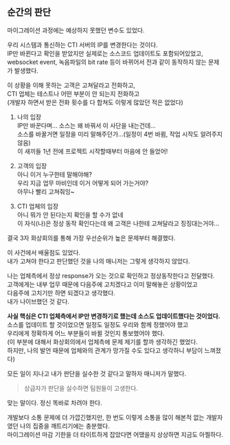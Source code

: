 ## 순간의 판단

마이그레이션 과정에는 예상하지 못했던 변수도 있었다.<br>

우리 시스템과 통신하는 CTI 서버의 IP를 변경한다는 것이다.<br>
IP만 바뀐다고 확인을 받았지만 실제로는 소스코드 업데이트도 포함되어있었고,<br>
websocket event, 녹음파일의 bit rate 등이 바뀌어서 전과 같이 동작하지 않는 문제가 발생했다.<br>

이 상황을 이해 못하는 고객은 고쳐달라고 전화하고,<br>
CTI 업체는 테스트나 어떤 부분이 안 되는지 전화하고<br>
(개발자 하면서 받은 전화 횟수를 다 합쳐도 이렇게 많았던 적은 없었다)

1. 나의 입장<br>
   IP만 바꾼다며... 소스는 왜 바꿔서 이 사단을 내는건데...<br>
   소스를 바꿀거면 일정을 미리 말해주던가...(일정이 4번 바뀜, 작업 시작도 알려주지 않음)<br>
   이 새끼들 1년 전에 프로젝트 시작할때부터 마음에 안 들었어!

2. 고객의 입장<br>
   아니 이거 누구한테 말해야해?<br>
   우리 지금 업무 마비인데 이거 어떻게 되어 가는거야?<br>
   아무나 빨리 고쳐줘잉~

3. CTI 업체의 입장<br>
   아니 뭐가 안 된다는지 확인을 할 수가 없네<br>
   이 자식(나)은 정상 동작 확인다는데 왜 고객은 나한테 고쳐달라고 징징대는거야...

결국 3자 화상회의를 통해 가장 우선순위가 높은 문제부터 해결했다.<br>

이 사건에서 배울점도 있었다.<br>
내가 고쳐야 한다고 판단했던 것을 나의 매니저는 그렇게 생각하지 않았다.<br>

나는 업체측에서 정상 response가 오는 것으로 확인하고 정상동작한다고 전달했다.<br>
고객에게는 내부 업무 때문에 다음주에 고치겠다고 이미 말해놓은 상황이었고<br>
다음주에 고치기만 하면 되겠다고 생각했다.<br>
내가 나이브했던 것 같다.<br>

**사실 핵심은 CTI 업체측에서 IP만 변경하기로 했는데 소스도 업데이트했다는 것이었다.**<br>
소스를 업데이트 할 것이었으면 일정도 일정도 우리와 함께 정했어야 했고<br>
우리에게 정확하게 어느 부분들이 바뀔 것인지 통보했어야 했다.<br>
(이 부분에 대해서 화상회의에서 업체측에 문제 제기를 할까 생각하긴 했었다.<br>
하지만, 나의 발언 때문에 업체와의 관계가 망가질 수도 있다고 생각하니 부담이 느껴졌다)

모든 일이 지나고 내가 판단을 실수한 것 같다고 말하자 매니저가 말했다.

> 상급자가 판단을 실수하면 팀원들이 고생한다.

맞는 말이다. 정신 똑바로 차려야 한다.

개발보다 소통 문제에 더 가깝긴했지만, 한 번도 이렇게 소통을 많이 해본적 없는 개발자였던 나의 집중을 깨트리기에는 충분했다.<br>
마이그레이션 마감 기한을 더 타이트하게 잡았다면 어땠을지 상상하면 지금도 아찔하다.<br>